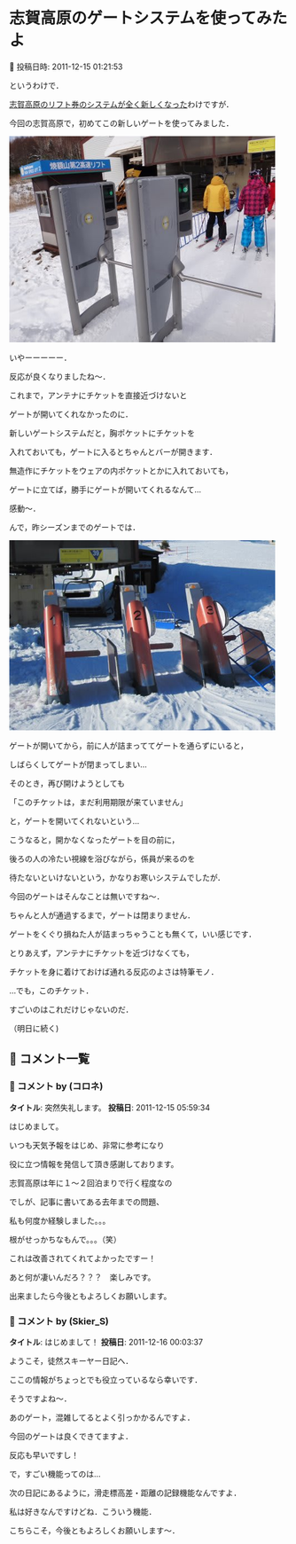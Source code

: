 # 志賀高原のゲートシステムを使ってみたよ

📅 投稿日時: 2011-12-15 01:21:53

というわけで．


[志賀高原のリフト券のシステムが全く新しくなった](e881ccf4f96fcc92b78d913329749d937.md)わけですが．





今回の志賀高原で，初めてこの新しいゲートを使ってみました．




![302e5876a3730dd56f63cb2b95d72325.jpg](images/302e5876a3730dd56f63cb2b95d72325.jpg)







いやーーーーー．


反応が良くなりましたね～．


これまで，アンテナにチケットを直接近づけないと


ゲートが開いてくれなかったのに．


新しいゲートシステムだと，胸ポケットにチケットを


入れておいても，ゲートに入るとちゃんとバーが開きます．





無造作にチケットをウェアの内ポケットとかに入れておいても，


ゲートに立てば，勝手にゲートが開いてくれるなんて…


感動～．





んで，昨シーズンまでのゲートでは．




![6ce7fc09567ec12135c9ee260ad33e06.jpg](images/6ce7fc09567ec12135c9ee260ad33e06.jpg)




ゲートが開いてから，前に人が詰まっててゲートを通らずにいると，


しばらくしてゲートが閉まってしまい…


そのとき，再び開けようとしても


「このチケットは，まだ利用期限が来ていません」


と，ゲートを開いてくれないという…





こうなると，開かなくなったゲートを目の前に，


後ろの人の冷たい視線を浴びながら，係員が来るのを


待たないといけないという，かなりお寒いシステムでしたが．





今回のゲートはそんなことは無いですね～．


ちゃんと人が通過するまで，ゲートは閉まりません．


ゲートをくぐり損ねた人が詰まっちゃうことも無くて，いい感じです．





とりあえず，アンテナにチケットを近づけなくても，


チケットを身に着けておけば通れる反応のよさは特筆モノ．





…でも，このチケット．


すごいのはこれだけじゃないのだ．


（明日に続く)

## 💬 コメント一覧

### 💬 コメント by (コロネ)
**タイトル**: 突然失礼します。
**投稿日**: 2011-12-15 05:59:34

はじめまして。



いつも天気予報をはじめ、非常に参考になり

役に立つ情報を発信して頂き感謝しております。



志賀高原は年に１～２回泊まりで行く程度なの

でしが、記事に書いてある去年までの問題、

私も何度か経験しました。。。



根がせっかちなもんで。。。（笑）



これは改善されてくれてよかったですー！



あと何が凄いんだろ？？？　楽しみです。



出来ましたら今後ともよろしくお願いします。

### 💬 コメント by (Skier_S)
**タイトル**: はじめまして！
**投稿日**: 2011-12-16 00:03:37

ようこそ，徒然スキーヤー日記へ．

ここの情報がちょっとでも役立っているなら幸いです．



そうですよね～．

あのゲート，混雑してるとよく引っかかるんですよ．

今回のゲートは良くできてますよ．

反応も早いですし！



で，すごい機能ってのは…

次の日記にあるように，滑走標高差・距離の記録機能なんですよ．

私は好きなんですけどね．こういう機能．



こちらこそ，今後ともよろしくお願いします～．

